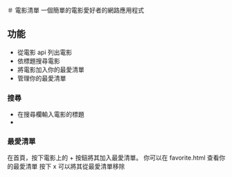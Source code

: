 ＃ 電影清單
一個簡單的電影愛好者的網路應用程式

## 功能
- 從電影 api 列出電影
- 依標題搜尋電影
- 將電影加入你的最愛清單
- 管理你的最愛清單

### 搜尋
- 在搜尋欄輸入電影的標題
- 
### 最愛清單
在首頁，按下電影上的 + 按鈕將其加入最愛清單。 你可以在 favorite.html 查看你的最愛清單 按下 x 可以將其從最愛清單移除
